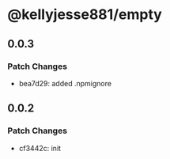 # @kellyjesse881/empty

## 0.0.3

### Patch Changes

- bea7d29: added .npmignore

## 0.0.2

### Patch Changes

- cf3442c: init
